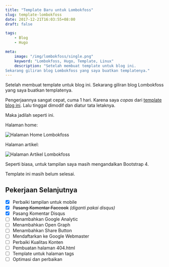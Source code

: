 ```yaml
---
title: "Template Baru untuk Lombokfoss"
slug: template-lombokfoss
date: 2017-12-21T16:03:55+08:00
draft: false

tags:
    - Blog
    - Hugo

meta:
    image: "/img/lombokfoss/single.png"
    keyword: "Lombokfoss, Hugo, Template, Linux"
    description: "Setelah membuat template untuk blog ini.
Sekarang giliran blog Lombokfoss yang saya buatkan templatenya."
---
```


Setelah membuat template untuk blog ini.
Sekarang giliran blog Lombokfoss yang saya buatkan templatenya.

Pengerjaannya sangat cepat, cuma 1 hari. Karena
saya _copas_ dari [template blog ini](https://github.com/ardianta/blog/tree/master/themes/pargo). Lalu tinggal 
dimodif dan diatur tata letaknya.

Maka jadilah seperti ini.

Halaman home:

![Halaman Home Lombokfoss](/img/lombokfoss/home.png)

Halaman artikel:

![Halaman Artikel Lombokfoss](/img/lombokfoss/single.png)

Seperti biasa, untuk tampilan saya masih mengandalkan Bootstrap 4.

Template ini masih belum selesai.

## Pekerjaan Selanjutnya

- [x] Perbaiki tampilan untuk mobile 
- [x] ~~Pasang Komentar Faceook~~ _(diganti pakai disqus)_
- [x] Pasang Komentar Disqus
- [ ] Menambahkan Google Analytic
- [ ] Menambahkan Open Graph
- [ ] Menambahkan Share Button
- [ ] Mendaftarkan ke Google Webmaster
- [ ] Perbaiki Kualitas Konten
- [ ] Pembuatan halaman 404.html
- [ ] Template untuk halaman tags
- [ ] Optimasi dan perbaikan